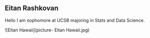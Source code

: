 ## Eitan Rashkovan
Hello I am sophomore at UCSB majoring in Stats and Data Science.
 
![Eitan Hawaii](picture- Eitan Hawaii.jpg)
